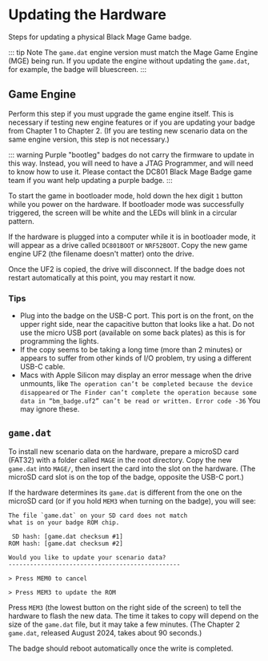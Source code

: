 # Updating the Hardware

Steps for updating a physical Black Mage Game badge.

::: tip Note
The `game.dat` engine version must match the Mage Game Engine (MGE) being run. If you update the engine without updating the `game.dat`, for example, the badge will bluescreen.
:::

## Game Engine

Perform this step if you must upgrade the game engine itself. This is necessary if testing new engine features or if you are updating your badge from Chapter 1 to Chapter 2. (If you are testing new scenario data on the same engine version, this step is not necessary.)

::: warning
Purple "bootleg" badges do not carry the firmware to update in this way. Instead, you will need to have a JTAG Programmer, and will need to know how to use it. Please contact the DC801 Black Mage Badge game team if you want help updating a purple badge.
:::

To start the game in bootloader mode, hold down the hex digit `1` button while you power on the hardware. If bootloader mode was successfully triggered, the screen will be white and the LEDs will blink in a circular pattern.

If the hardware is plugged into a computer while it is in bootloader mode, it will appear as a drive called `DC801BOOT` or `NRF52BOOT`. Copy the new game engine UF2 (the filename doesn't matter) onto the drive.

Once the UF2 is copied, the drive will disconnect. If the badge does not restart automatically at this point, you may restart it now.

### Tips

- Plug into the badge on the USB-C port. This port is on the front, on the upper right side, near the capacitive button that looks like a hat. Do not use the micro USB port (available on some back plates) as this is for programming the lights.
- If the copy seems to be taking a long time (more than 2 minutes) or appears to suffer from other kinds of I/O problem, try using a different USB-C cable.
- Macs with Apple Silicon may display an error message when the drive unmounts, like `The operation can’t be completed because the device disappeared` or `The Finder can’t complete the operation because some data in “bm_badge.uf2” can’t be read or written. Error code -36` You may ignore these.

## `game.dat`

To install new scenario data on the hardware, prepare a microSD card (FAT32) with a folder called `MAGE` in the root directory. Copy the new `game.dat` into `MAGE/`, then insert the card into the slot on the hardware. (The microSD card slot is on the top of the badge, opposite the USB-C port.)

If the hardware determines its `game.dat` is different from the one on the microSD card (or if you hold `MEM3` when turning on the badge), you will see:

```
The file `game.dat` on your SD card does not match
what is on your badge ROM chip.

 SD hash: [game.dat checksum #1]
ROM hash: [game.dat checksum #2]

Would you like to update your scenario data?
------------------------------------------------

> Press MEM0 to cancel

> Press MEM3 to update the ROM
```

Press `MEM3` (the lowest button on the right side of the screen) to tell the hardware to flash the new data. The time it takes to copy will depend on the size of the `game.dat` file, but it may take a few minutes. (The Chapter 2 `game.dat`, released August 2024, takes about 90 seconds.)

The badge should reboot automatically once the write is completed.
